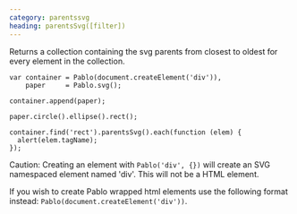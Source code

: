 ```yaml
--- 
category: parentssvg
heading: parentsSvg([filter])
---
```


Returns a collection containing the svg parents from closest to oldest for every element in the collection.

    var container = Pablo(document.createElement('div')),
        paper     = Pablo.svg();

    container.append(paper);

    paper.circle().ellipse().rect();

    container.find('rect').parentsSvg().each(function (elem) {
      alert(elem.tagName);
    });


Caution: Creating an element with `Pablo('div', {})` will create an SVG namespaced element named 'div'. This will not be a HTML element.

If you wish to create Pablo wrapped html elements use the following format instead: `Pablo(document.createElement('div'))`. 